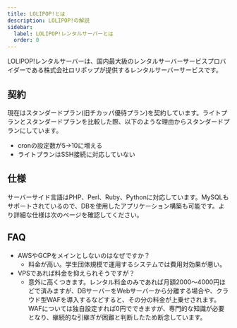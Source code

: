 ```yaml
---
title: LOLIPOP!とは
description: LOLIPOP!の解説
sidebar:
  label: LOLIPOP!レンタルサーバーとは
  order: 0
---
```


LOLIPOP!レンタルサーバーは、国内最大級のレンタルサーバーサービスプロバイダーである株式会社ロリポップが提供するレンタルサーバーサービスです。

## 契約

現在はスタンダードプラン(旧チカッパ優待プラン)を契約しています。ライトプランとスタンダードプランを比較した際、以下のような理由からスタンダードプランにしています。

- cronの設定数が5→10に増える
- ライトプランはSSH接続に対応していない

## 仕様

サーバーサイド言語はPHP、Perl、Ruby、Pythonに対応しています。MySQLもサポートされているので、DBを使用したアプリケーション構築も可能です。より詳細な仕様は次のページを確認してください。

## FAQ

- AWSやGCPをメインとしないのはなぜですか？
  - 料金が高い。学生団体規模で運用するシステムでは費用対効果が悪い。
- VPSであれば料金を抑えられそうですが？
  - 意外に高くつきます。レンタル料金のみであれば月額2000～4000円ほどで済みますが、DBサーバーをWebサーバーから分離する場合や、クラウド型WAFを導入するなどすると、その分の料金が上乗せされます。WAFについては独自設定すれば0円でできますが、専門的な知識が必要となり、継続的な引継ぎが困難と判断したため断念しています。

